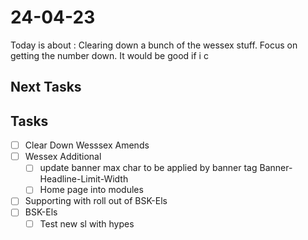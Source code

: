# 24-04-23

Today is about :
Clearing down a bunch of the wessex stuff. Focus on getting the number down.
It would be good if i c

## Next Tasks


## Tasks
- [ ] Clear Down Wesssex Amends
- [ ] Wessex Additional
  - [ ] update banner max char to be applied by banner tag
        Banner-Headline-Limit-Width
  - [ ] Home page into modules
- [ ] Supporting with roll out of BSK-Els
- [ ] BSK-Els
  - [ ] Test new sl with hypes